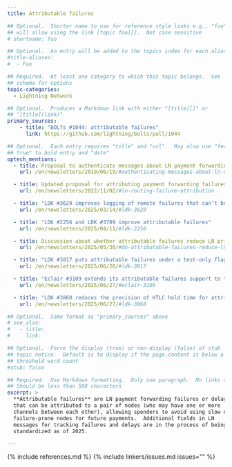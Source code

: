 ```yaml
---
title: Attributable failures

## Optional.  Shorter name to use for reference style links e.g., "foo"
## will allow using the link [topic foo][].  Not case sensitive
# shortname: foo

## Optional.  An entry will be added to the topics index for each alias
#title-aliases:
#  - Foo

## Required.  At least one category to which this topic belongs.  See
## schema for options
topic-categories:
  - Lightning Network

## Optional.  Produces a Markdown link with either "[title][]" or
## "[title](link)"
primary_sources:
    - title: "BOLTs #1044: attributable failures"
      link: https://github.com/lightning/bolts/pull/1044

## Optional.  Each entry requires "title" and "url".  May also use "feature:
## true" to bold entry and "date"
optech_mentions:
  - title: Proposal to authenticate messages about LN payment forwarding delays
    url: /en/newsletters/2019/06/19/#authenticating-messages-about-ln-delays

  - title: Updated proposal for attributing payment forwarding failures and delays
    url: /en/newsletters/2022/11/02/#ln-routing-failure-attribution

  - title: "LDK #3629 improves logging of remote failures that can’t be attributed"
    url: /en/newsletters/2025/03/14/#ldk-3629

  - title: "LDK #2256 and LDK #3709 improve attributable failures"
    url: /en/newsletters/2025/04/11/#ldk-2256

  - title: Discussion about whether attributable failures reduce LN privacy
    url: /en/newsletters/2025/05/30/#do-attributable-failures-reduce-ln-privacy

  - title: "LDK #3817 puts attributable failures under a test-only flag until broader adoption is achieved"
    url: /en/newsletters/2025/06/20/#ldk-3817

  - title: "Eclair #3109 extends its attributable failures support to trampoline payments"
    url: /en/newsletters/2025/06/27/#eclair-3109

  - title: "LDK #3868 reduces the precision of HTLC hold time for attributable failures from 1ms to 100ms units"
    url: /en/newsletters/2025/06/27/#ldk-3868

## Optional.  Same format as "primary_sources" above
# see_also:
#   - title:
#     link:

## Optional.  Force the display (true) or non-display (false) of stub
## topic notice.  Default is to display if the page.content is below a
## threshold word count
#stub: false

## Required.  Use Markdown formatting.  Only one paragraph.  No links allowed.
## Should be less than 500 characters
excerpt: >
  **Attributable failures** are LN payment forwarding failures or delays
  that can be attributed to a pair of nodes (who may have one or more
  channels between each other), allowing spenders to avoid using slow or
  failure-prone nodes for future payments.  Additional fields in LN
  messages for tracking failures and delays are in the process of being
  standardized as of 2025.

---
```


{% include references.md %}
{% include linkers/issues.md issues="" %}
